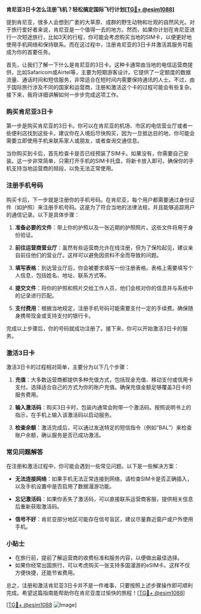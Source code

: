 **肯尼亚3日卡怎么注册飞机？轻松搞定国际飞行计划[[TG💪+ @esim1088](https://t.me/s/esim1088)]**

提到肯尼亚，很多人会想到广袤的大草原、成群的野生动物和壮观的自然风光。对于旅行爱好者来说，肯尼亚是一个值得一去的地方。然而，如果你计划在肯尼亚进行一次短途旅行，比如3天的行程，你可能会考虑购买当地的SIM卡，以便更好地使用手机网络和保持联系。而在这过程中，注册肯尼亚的3日卡并激活其服务可能成为你的首要任务。

首先，让我们了解一下什么是肯尼亚的3日卡。这种卡通常由当地的电信运营商提供，比如Safaricom或Airtel等，主要为短期游客设计。它提供了一定额度的数据流量、通话时间和短信服务，非常适合在短时间内需要保持通讯的人士。不过，由于国际旅行涉及不同的国家和运营商，注册和激活这个卡的过程可能会有些复杂。接下来，我将详细讲解如何一步步完成这项工作。

### 购买肯尼亚3日卡

第一步是购买肯尼亚的3日卡。你可以在肯尼亚的机场、市区的电信营业厅或者一些便利店找到这些卡。建议你在入境后尽快购买，因为一旦抵达目的地，你可能会需要立即使用手机来联系家人或朋友，或者查询交通信息。

当你购买到卡后，首先检查卡是否已经预装了SIM卡。如果没有，你需要自己安装。这一步非常简单，只需打开手机的SIM卡托盘，将新卡放入即可。确保你的手机支持当地运营商的频段，以免无法正常使用。

### 注册手机号码

购买卡后，下一步就是注册你的手机号码。在肯尼亚，每个用户都需要通过身份证件（如护照）来注册手机号码。这是为了符合当地的法律法规，并且能够追踪用户的通信记录。以下是具体步骤：

1. **准备必要的文件**：带上你的护照以及一张近期的护照照片。这些文件将用于身份验证。
   
2. **前往运营商营业厅**：虽然有些运营商允许在线注册，但为了保险起见，建议亲自前往他们的营业厅。这样可以避免因资料不全而导致的问题。

3. **填写表格**：到达营业厅后，你会被要求填写一份注册表格。表格上需要填写个人信息，包括姓名、地址、联系方式等。

4. **提交文件**：将你的护照和照片交给工作人员，他们会核对你的信息并与系统中的记录进行匹配。

5. **支付费用**：根据当地规定，注册手机号码可能需要支付一定的手续费。确保随身携带现金或支持支付的银行卡。

完成以上步骤后，你的号码就成功注册了。接下来，你可以开始激活3日卡的服务。

### 激活3日卡

激活3日卡的过程相对简单，主要分为以下几个步骤：

1. **充值**：大多数运营商都提供多种充值方式，包括现金充值、移动支付或信用卡支付。选择适合自己的方式为你的账户充值。确保充值金额足够覆盖3日卡的服务费用。

2. **输入激活码**：购买3日卡时，包装内通常会附带一个激活码。按照说明书上的指示，在手机上输入该激活码以启动服务。

3. **检查余额**：激活完成后，可以通过发送特定的短信指令（例如“BAL”）来检查账户余额，确认服务是否已成功激活。

### 常见问题解答

在注册和激活过程中，你可能会遇到一些常见问题。以下是一些解决方案：

- **无法连接网络**：如果手机无法正常连接到网络，请检查SIM卡是否正确插入，以及手机设置中是否启用了数据漫游功能。
  
- **忘记激活码**：如果你丢失了激活码，可以直接联系运营商客服，提供相关信息后重新获取激活码。

- **信号不好**：肯尼亚部分地区可能存在信号盲区，建议尽量靠近窗户或户外使用手机。

### 小贴士

- 在旅行前，提前了解运营商的收费标准和服务内容，以便做出最佳选择。
- 如果你经常出国旅行，可以考虑购买一张支持多国漫游的eSIM卡。这样不仅方便快捷，还能节省费用。

总之，注册和激活肯尼亚3日卡并不是一件难事，只要按照上述步骤操作即可顺利完成。希望这篇指南能帮助你在肯尼亚度过愉快的旅程！[[TG💪+ @esim1088](https://t.me/s/esim1088)]

[[TG💪+ @esim1088](https://t.me/s/esim1088) ![Image](https://i.postimg.cc/4NQfJmqS/Snipaste-2025-05-13-00-14-12.png)]